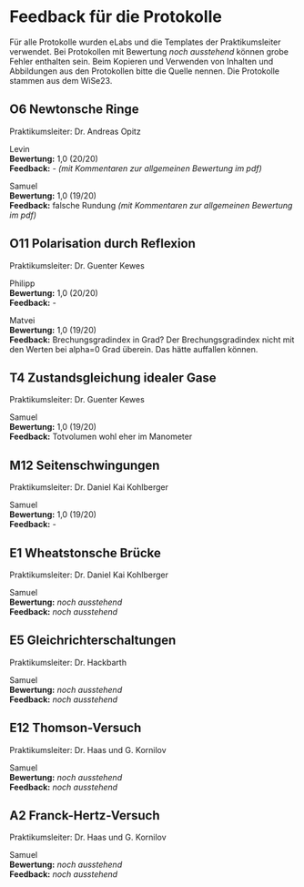 # Feedback für die Protokolle

Für alle Protokolle wurden eLabs und die Templates der Praktikumsleiter verwendet. Bei Protokollen mit Bewertung *noch ausstehend* können grobe Fehler enthalten sein. Beim Kopieren und Verwenden von Inhalten und Abbildungen aus den Protokollen bitte die Quelle nennen. Die Protokolle stammen aus dem WiSe23.

## O6 Newtonsche Ringe

Praktikumsleiter: Dr. Andreas Opitz

Levin <br>
**Bewertung:** 1,0 (20/20) <br>
**Feedback:** - *(mit Kommentaren zur allgemeinen Bewertung im pdf)*

Samuel <br>
**Bewertung:** 1,0 (19/20) <br>
**Feedback:** falsche Rundung *(mit Kommentaren zur allgemeinen Bewertung im pdf)*

## O11 Polarisation durch Reflexion

Praktikumsleiter: Dr. Guenter Kewes

Philipp <br>
**Bewertung:** 1,0 (20/20) <br>
**Feedback:** -

Matvei <br>
**Bewertung:** 1,0 (19/20) <br>
**Feedback:** Brechungsgradindex in Grad? Der Brechungsgradindex nicht mit den Werten bei alpha=0 Grad überein. Das hätte auffallen können.

## T4 Zustandsgleichung idealer Gase

Praktikumsleiter: Dr. Guenter Kewes

Samuel <br>
**Bewertung:** 1,0 (19/20) <br>
**Feedback:** Totvolumen wohl eher im Manometer

## M12 Seitenschwingungen

Praktikumsleiter: Dr. Daniel Kai Kohlberger

Samuel <br>
**Bewertung:** 1,0 (19/20) <br>
**Feedback:** -

## E1 Wheatstonsche Brücke

Praktikumsleiter: Dr. Daniel Kai Kohlberger

Samuel <br>
**Bewertung:** *noch ausstehend* <br>
**Feedback:** *noch ausstehend*

## E5 Gleichrichterschaltungen

Praktikumsleiter: Dr. Hackbarth

Samuel <br>
**Bewertung:** *noch ausstehend* <br>
**Feedback:** *noch ausstehend*

## E12 Thomson-Versuch

Praktikumsleiter: Dr. Haas und G. Kornilov

Samuel <br>
**Bewertung:** *noch ausstehend* <br>
**Feedback:** *noch ausstehend*

## A2 Franck-Hertz-Versuch

Praktikumsleiter: Dr. Haas und G. Kornilov

Samuel <br>
**Bewertung:** *noch ausstehend* <br>
**Feedback:** *noch ausstehend*
